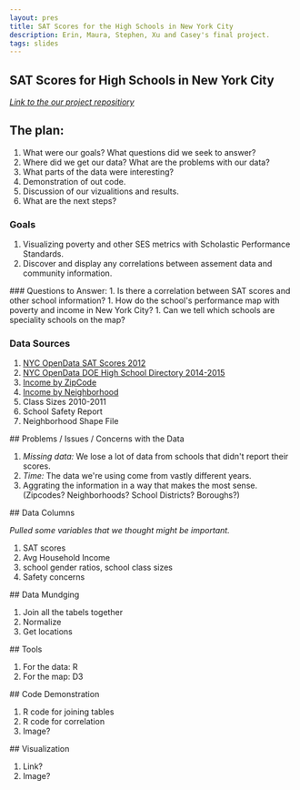 ```yaml
---
layout: pres
title: SAT Scores for the High Schools in New York City
description: Erin, Maura, Stephen, Xu and Casey's final project. 
tags: slides
---
```


<section>

# SAT Scores for High Schools in New York City
_[Link to the our project repositiory](https://github.com/eringrand/edavproj)_
</section>


<section>

# The plan:  

1. What were our goals?  What questions did we seek to answer? 
1. Where did we get our data? What are the problems with our data?
1. What parts of the data were interesting?
1. Demonstration of out code.
1. Discussion of our vizualitions and results. 
1. What are the next steps?
</section>


<section>
<section>

### Goals
1. Visualizing poverty and other SES metrics with Scholastic Performance Standards.
1. Discover and display any correlations between assement data and community information. 

</section>

<section>
### Questions to Answer: 
1. Is there a correlation between SAT scores and other school information?
1. How do the school's performance map with poverty and income in New York City?
1. Can we tell which schools are speciality schools on the map?

</section>
</section>



<section>
<section>

# Data Sources 

1. [NYC OpenData SAT Scores 2012](https://data.cityofnewyork.us/Education/SAT-Results/f9bf-2cp4)
1. [NYC OpenData DOE High School Directory 2014-2015](https://data.cityofnewyork.us/Education/DOE-High-School-Directory-2014-2015/n3p6-zve2)
1. [Income by ZipCode](http://zipatlas.com/us/city-comparison/median-household-income.html)
1. [Income by Neighborhood](http://furmancenter.org/research/sonychan/2013-state-of-new-york-citys-housing-and-neighborhoods-report)
1. Class Sizes 2010-2011
1. School Safety Report
1. Neighborhood Shape File

</section>

<section>
## Problems / Issues / Concerns with the Data

1. _Missing data:_ We lose a lot of data from schools that didn't report their scores.
1. _Time:_ The data we're using come from vastly different years.  
1. Aggrating the information in a way that makes the most sense. (Zipcodes? Neighborhoods? School Districts? Boroughs?)

</section>


<section>
## Data Columns

_Pulled some variables that we thought might be important._

1. SAT scores 
1. Avg Household Income
1. school gender ratios, school class sizes
1. Safety concerns

</section>


<section>
## Data Mundging

1. Join all the tabels together
1. Normalize
1. Get locations

</section>
</section>


<section>
## Tools

1. For the data: R
2. For the map: D3

</section>


<section>
## Code Demonstration

1. R code for joining tables
1. R code for correlation 
1. Image? 

</section>


<section>
## Visualization

1. Link?
1. Image? 

</section>




